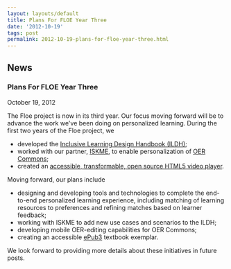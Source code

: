 ```yaml
---
layout: layouts/default
title: Plans For FLOE Year Three
date: '2012-10-19'
tags: post
permalink: 2012-10-19-plans-for-floe-year-three.html
---
```

<article class="floe-content floe-news-item">
                <h2> News </h2>
                <h3>Plans For FLOE Year Three</h3>
                <time class="floe-date" datetime="2012-10-19">October 19, 2012</time>
                <p>
                    The Floe project is now in its third year. Our focus moving forward will be to advance the work we've been doing on personalized learning. During the first two years of the Floe project, we
                </p>
                <ul>
                    <li>
                        developed the <a href="http://handbook.floeproject.org/">Inclusive Learning Design Handbook (ILDH)</a>;
                    </li>
                    <li>
                        worked with our partner, <a href="http://www.iskme.org/">ISKME</a>, to enable personalization of <a href="http://www.oercommons.org/">OER Commons</a>;
                    </li>
                    <li>
                        created an <a href="https://build.fluidproject.org/videoPlayer/demos/Mammals.html">accessible, transformable, open source HTML5 video player</a>.
                    </li>
                </ul>
                <p>
                    Moving forward, our plans include
                </p>
                <ul>
                    <li>
                        designing and developing tools and technologies to complete the end-to-end personalized learning experience, including matching of learning resources to preferences and refining matches based on learner feedback;
                    </li>
                    <li>
                        working with ISKME to add new use cases and scenarios to the ILDH;
                    </li>
                    <li>
                        developing mobile OER-editing capabilities for OER Commons;
                    </li>
                    <li>
                        creating an accessible <a href="http://idpf.org/epub/30">ePub3</a> textbook exemplar.
                    </li>
                </ul>
                <p>
                    We look forward to providing more details about these initiatives in future posts.
                </p>
            </article>
